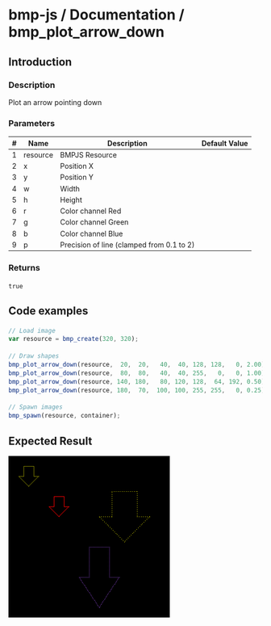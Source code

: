 # bmp-js / Documentation / bmp_plot_arrow_down
## Introduction

### Description

Plot an arrow pointing down

### Parameters

|#|Name|Description|Default Value|
|-|-|-|-|
|1|resource|BMPJS Resource||
|2|x|Position X||
|3|y|Position Y||
|4|w|Width||
|5|h|Height||
|6|r|Color channel Red||
|7|g|Color channel Green||
|8|b|Color channel Blue||
|9|p|Precision of line (clamped from 0.1 to 2)||

### Returns
`true`

## Code examples

```js
// Load image
var resource = bmp_create(320, 320);

// Draw shapes
bmp_plot_arrow_down(resource,  20,  20,   40,  40, 128, 128,   0, 2.00);
bmp_plot_arrow_down(resource,  80,  80,   40,  40, 255,   0,   0, 1.00);
bmp_plot_arrow_down(resource, 140, 180,   80, 120, 128,  64, 192, 0.50);
bmp_plot_arrow_down(resource, 180,  70,  100, 100, 255, 255,   0, 0.25);

// Spawn images
bmp_spawn(resource, container);
```

## Expected Result

![expected-result](./img/042.png)
